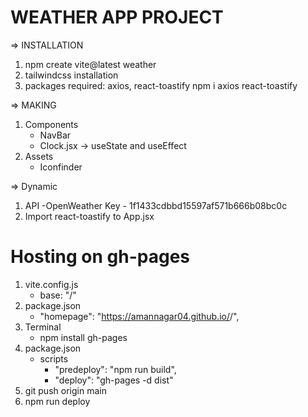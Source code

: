 # WEATHER APP PROJECT

=> INSTALLATION
1. npm create vite@latest weather
2. tailwindcss installation
3. packages required: axios, react-toastify
    npm i axios react-toastify

=> MAKING
1. Components
    - NavBar
    - Clock.jsx -> useState and useEffect
2. Assets
    - Iconfinder

=> Dynamic
1. API
    -OpenWeather Key - 1f1433cdbbd15597af571b666b08bc0c
2. Import react-toastify to App.jsx

# Hosting on gh-pages
1. vite.config.js
    - base: "/<directory-name>"
2. package.json
    - "homepage": "https://amannagar04.github.io/<directory-name>/",
3. Terminal
    - npm install gh-pages
4. package.json
    - scripts
      - "predeploy": "npm run build",
      - "deploy": "gh-pages -d dist"
5. git push origin main
6. npm run deploy